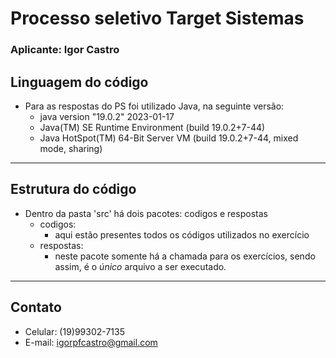 # Processo seletivo Target Sistemas
### Aplicante: Igor Castro

## Linguagem do código
- Para as respostas do PS foi utilizado Java, na seguinte versão:
  - java version "19.0.2" 2023-01-17
  - Java(TM) SE Runtime Environment (build 19.0.2+7-44)
  - Java HotSpot(TM) 64-Bit Server VM (build 19.0.2+7-44, mixed mode, sharing)
---
## Estrutura do código
- Dentro da pasta 'src' há dois pacotes: codigos e respostas
  - codigos:
    - aqui estão presentes todos os códigos utilizados no exercício
  - respostas:
    - neste pacote somente há a chamada para os exercícios, sendo assim, é o *único* arquivo a ser executado.
---
## Contato
- Celular: (19)99302-7135
- E-mail: igorpfcastro@gmail.com
